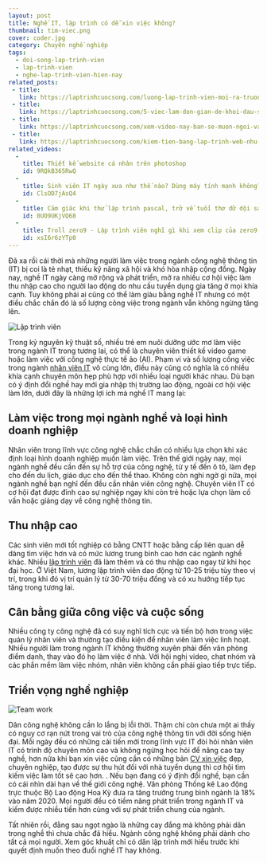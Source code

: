 ```yaml
---
layout: post
title: Nghề IT, lập trình có dễ xin việc không?
thumbnail: tim-viec.png
cover: coder.jpg
category: Chuyện nghề nghiệp
tags:
  - doi-song-lap-trinh-vien
  - lap-trinh-vien
  - nghe-lap-trinh-vien-hien-nay
related_posts:
 - title: 
   link: https://laptrinhcuocsong.com/luong-lap-trinh-vien-moi-ra-truong.html
 - title: 
   link: https://laptrinhcuocsong.com/5-viec-lam-don-gian-de-khoi-dau-su-nghiep-lap-trinh-vien-nghiem-tuc.html
 - title: 
   link: https://laptrinhcuocsong.com/xem-video-nay-ban-se-muon-ngoi-vao-va-lap-trinh-ngay-lap-tuc.html
 - title: 
   link: https://laptrinhcuocsong.com/kiem-tien-bang-lap-trinh-web-nhu-the-nao.html
related_videos:
  -
    title: Thiết kế website cá nhân trên photoshop
    id: 9RQkB365RwQ
  -
    title: Sinh viên IT ngày xưa như thế nào? Dùng máy tính mạnh không?
    id: ClsOD7jAsQ4
  -
    title: Cảm giác khi thử lập trình pascal, trở về tuổi thơ dữ dội sau 10 năm 
    id: 0UO9UKjVQ68
  -
    title: Troll zero9 - Lập trình viên nghĩ gì khi xem clip của zero9 
    id: xsI6r6zYTp0
---
```


Đã xa rồi cái thời mà những người làm việc trong ngành công nghệ thông tin (IT) bị coi là tẻ nhạt, thiếu kỹ năng xã hội và khó hòa nhập cộng đồng. Ngày nay, nghề IT ngày càng mở rộng và phát triển, mở ra nhiều cơ hội việc làm thu nhập cao cho người lao động do nhu cầu tuyển dụng gia tăng ở mọi khía cạnh. Tuy không phải ai cũng có thể làm giàu bằng nghề IT nhưng có một điều chắc chắn đó là số lượng công việc trong ngành vẫn không ngừng tăng lên. 

![Lập trình viên](images/coder.jpg)

Trong kỷ nguyên kỹ thuật số, nhiều trẻ em nuôi dưỡng ước mơ làm việc trong ngành IT trong tương lai, có thể là chuyên viên thiết kế video game hoặc làm việc với công nghệ thực tế ảo (AI). Phạm vi và số lượng công việc trong ngành [nhân viên IT](https://goodcv.vn/t%C3%ACm-vi%E1%BB%87c-l%C3%A0m-nh%C3%A2n+vi%C3%AAn+it) vô cùng lớn, điều này cũng có nghĩa là có nhiều khía cạnh chuyên môn hẹp phù hợp với nhiều loại người khác nhau. Dù bạn có ý định đổi nghề hay mới gia nhập thị trường lao động, ngoài cơ hội việc làm lớn, dưới đây là những lợi ích mà nghề IT mang lại:

## Làm việc trong mọi ngành nghề và loại hình doanh nghiệp

Nhân viên trong lĩnh vực công nghệ chắc chắn có nhiều lựa chọn khi xác định loại hình doanh nghiệp muốn làm việc. Trên thế giới ngày nay, mọi ngành nghề đều cần đến sự hỗ trợ của công nghệ, từ y tế đến ô tô, làm đẹp cho đến du lịch, giáo dục cho đến thể thao. Không còn nghi ngờ gì nữa, mọi ngành nghề bạn nghĩ đến đều cần nhân viên công nghệ. Chuyên viên IT có cơ hội đạt được đỉnh cao sự nghiệp ngay khi còn trẻ hoặc lựa chọn làm cố vấn hoặc giảng dạy về công nghệ thông tin. 

## Thu nhập cao

Các sinh viên mới tốt nghiệp có bằng CNTT hoặc bằng cấp liên quan dễ dàng tìm việc hơn và có mức lương trung bình cao hơn các ngành nghề khác. Nhiều [lập trình viên](https://goodcv.vn/t%C3%ACm-vi%E1%BB%87c-l%C3%A0m-l%E1%BA%ADp+tr%C3%ACnh+vi%C3%AAn) đã làm thêm và có thu nhập cao ngay từ khi học đại học. Ở Việt Nam, lương lập trình viên dao động từ 10-25 triệu tùy theo vị trí, trong khi đó vị trí quản lý từ 30-70 triệu đồng và có xu hướng tiếp tục tăng trong tương lai. 

## Cân bằng giữa công việc và cuộc sống

Nhiều công ty công nghệ đã có suy nghĩ tích cực và tiến bộ hơn trong việc quản lý nhân viên và thường tạo điều kiện để nhân viên làm việc linh hoạt. Nhiều người làm trong ngành IT không thường xuyên phải đến văn phòng điểm danh, thay vào đó họ làm việc ở nhà. Với hội nghị video, chat nhóm và các phần mềm làm việc nhóm, nhân viên không cần phải giao tiếp trực tiếp. 

## Triển vọng nghề nghiệp

![Team work](images/team-work.jpg)

Dân công nghệ không cần lo lắng bị lỗi thời. Thậm chí còn chưa một ai thấy có nguy cơ rạn nứt trong vai trò của công nghệ thông tin với đời sống hiện đại. Mỗi ngày đều có những cải tiến mới trong lĩnh vực IT đòi hỏi nhân viên IT có trình độ chuyên môn cao và không ngừng học hỏi để nâng cao tay nghề, hơn nữa khi bạn xin việc cũng cần có những bản [CV xin việc](https://goodcv.vn/mau-cv-xin-viec.html) đẹp, chuyên nghiệp, tạo được sự thu hút đối với nhà tuyển dụng thì cơ hội tìm kiếm việc làm tốt sẽ cao hơn. . Nếu bạn đang có ý định đổi nghề, bạn cần có cái nhìn dài hạn về thế giới công nghệ. Văn phòng Thống kê Lao động trực thuộc Bộ Lao động Hoa Kỳ đưa ra tăng trưởng trung bình ngành là 18% vào năm 2020. Mọi người đều có tiềm năng phát triển trong ngành IT và kiếm được nhiều tiền hơn cùng với sự phát triển chung của ngành. 

Tất nhiên rồi, đằng sau ngọt ngào là những cay đắng mà không phải dân trong nghề thì chưa chắc đã hiểu. Ngành công nghệ không phải dành cho tất cả mọi người. Xem góc khuất chỉ có dân lập trình mới hiểu trước khi quyết định muốn theo đuổi nghề IT hay không. 


